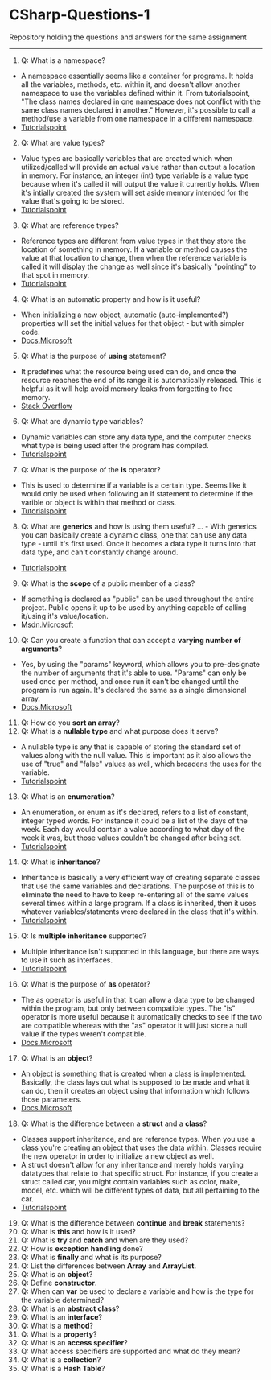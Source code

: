 # CSharp-Questions-1
Repository holding the questions and answers for the same assignment
***

1. Q: What is a namespace?
- A namespace essentially seems like a container for programs. It holds all the variables, methods, etc. within it, and doesn't allow another namespace to use the variables defined within it. From tutorialspoint, "The class names declared in one namespace does not conflict with the same class names declared in another." However, it's possible to call a method/use a variable from one namespace in a different namespace.
- [Tutorialspoint](https://www.tutorialspoint.com/csharp/csharp_namespaces.htm "Namespaces")

2. Q: What are value types?
- Value types are basically variables that are created which when utilized/called will provide an actual value rather than output a location in memory. For instance, an integer (int) type variable is a value type because when it's called it will output the value it currently holds. When it's intially created the system will set aside memory intended for the value that's going to be stored.
- [Tutorialspoint](https://www.tutorialspoint.com/csharp/csharp_data_types.htm "C# Data Types")

3. Q: What are reference types?
- Reference types are different from value types in that they store the location of something in memory. If a variable or method causes the value at that location to change, then when the reference variable is called it will display the change as well since it's basically "pointing" to that spot in memory.
- [Tutorialspoint](https://www.tutorialspoint.com/csharp/csharp_data_types.htm "C# Data Types")

4. Q: What is an automatic property and how is it useful?
- When initializing a new object, automatic (auto-implemented?) properties will set the initial values for that object - but with simpler code.
- [Docs.Microsoft](https://docs.microsoft.com/en-us/dotnet/csharp/programming-guide/classes-and-structs/auto-implemented-properties "Auto-Implemented Properties")

5. Q: What is the purpose of **using** statement?
- It predefines what the resource being used can do, and once the resource reaches the end of its range it is automatically released. This is helpful as it will help avoid memory leaks from forgetting to free memory.
- [Stack Overflow](https://stackoverflow.com/questions/75401/what-are-the-uses-of-using-in-c-sharp "Uses of 'Using' in C#")

6. Q: What are dynamic type variables?
- Dynamic variables can store any data type, and the computer checks what type is being used after the program has compiled.
- [Tutorialspoint](https://www.tutorialspoint.com/csharp/csharp_data_types.htm "C# Data Types")

7. Q: What is the purpose of the **is** operator?
- This is used to determine if a variable is a certain type. Seems like it would only be used when following an if statement to determine if the varible or object is within that method or class.
- [Tutorialspoint](https://www.tutorialspoint.com/csharp/csharp_operators.htm "C# Operators")

8. Q: What are **generics** and how is using them useful?
... - With generics you can basically create a dynamic class, one that can use any data type - until it's first used. Once it becomes a data type it turns into that data type, and can't constantly change around.
  - [Tutorialspoint](https://www.tutorialspoint.com/csharp/csharp_generics.htm "C# Generics")

9. Q: What is the **scope** of a public member of a class?
- If something is declared as "public" can be used throughout the entire project. Public opens it up to be used by anything capable of calling it/using it's value/location.
- [Msdn.Microsoft](https://msdn.microsoft.com/en-us/library/ms973875.aspx "Scopes")

10. Q: Can you create a function that can accept a **varying number of arguments**?
- Yes, by using the "params" keyword, which allows you to pre-designate the number of arguments that it's able to use. "Params" can only be used once per method, and once run it can't be changed until the program is run again. It's declared the same as a single dimensional array.
- [Docs.Microsoft](https://docs.microsoft.com/en-us/dotnet/csharp/language-reference/keywords/params "Params Keyword")

11. Q: How do you **sort an array**?
12. Q: What is a **nullable type** and what purpose does it serve?
- A nullable type is any that is capable of storing the standard set of values along with the null value. This is important as it also allows the use of "true" and "false" values as well, which broadens the uses for the variable.
- [Tutorialspoint](https://www.tutorialspoint.com/csharp/csharp_nullables.htm "C# Nullables")

13. Q: What is an **enumeration**?
- An enumeration, or enum as it's declared, refers to a list of constant, integer typed words. For instance it could be a list of the days of the week. Each day would contain a value according to what day of the week it was, but those values couldn't be changed after being set.
- [Tutorialspoint](https://www.tutorialspoint.com/csharp/csharp_enums.htm "C# Enums")

14. Q: What is **inheritance**?
- Inheritance is basically a very efficient way of creating separate classes that use the same variables and declarations. The purpose of this is to eliminate the need to have to keep re-entering all of the same values several times within a large program. If a class is inherited, then it uses whatever variables/statments were declared in the class that it's within.
- [Tutorialspoint](https://www.tutorialspoint.com/csharp/csharp_inheritance.htm "C# Inheritance")

15. Q: Is **multiple inheritance** supported?
- Multiple inheritance isn't supported in this language, but there are ways to use it such as interfaces.
- [Tutorialspoint](https://www.tutorialspoint.com/csharp/csharp_inheritance.htm "C# Inheritance")

16. Q: What is the purpose of **as** operator?
- The as operator is useful in that it can allow a data type to be changed within the program, but only between compatible types. The "is" operator is more useful because it automatically checks to see if the two are compatible whereas with the "as" operator it will just store a null value if the types weren't compatible.
- [Docs.Microsoft](https://docs.microsoft.com/en-us/dotnet/csharp/language-reference/keywords/as "As")

17. Q: What is an **object**?
- An object is something that is created when a class is implemented. Basically, the class lays out what is supposed to be made and what it can do, then it creates an object using that information which follows those parameters.
- [Docs.Microsoft](https://docs.microsoft.com/en-us/dotnet/csharp/programming-guide/classes-and-structs/objects "Objects")

18. Q: What is the difference between a **struct** and a **class**?
- Classes support inheritance, and are reference types. When you use a class you're creating an object that uses the data within. Classes require the new operator in order to initialize a new object as well.
- A struct doesn't allow for any inheritance and merely holds varying datatypes that relate to that specific struct. For instance, if you create a struct called car, you might contain variables such as color, make, model, etc. which will be different types of data, but all pertaining to the car.
- [Tutorialspoint](https://www.tutorialspoint.com/Classes-vs-Structures-in-Chash "Classes Vs. Structures")

19. Q: What is the difference between **continue** and **break** statements?
20. Q: What is **this** and how is it used?
21. Q: What is **try** and **catch** and when are they used?
22. Q: How is **exception handling** done?
23. Q: What is **finally** and what is its purpose?
24. Q: List the differences between **Array** and **ArrayList**.
25. Q: What is an **object**?
26. Q: Define **constructor**.
27. Q: When can **var** be used to declare a variable and how is the type for the variable determined?
28. Q: What is an **abstract class**?
29. Q: What is an **interface**?
30. Q: What is a **method**?
31. Q: What is a **property**?
32. Q: What is an **access specifier**?
33. Q: What access specifiers are supported and what do they mean?
34. Q: What is a **collection**?
35. Q: What is a **Hash Table**?
